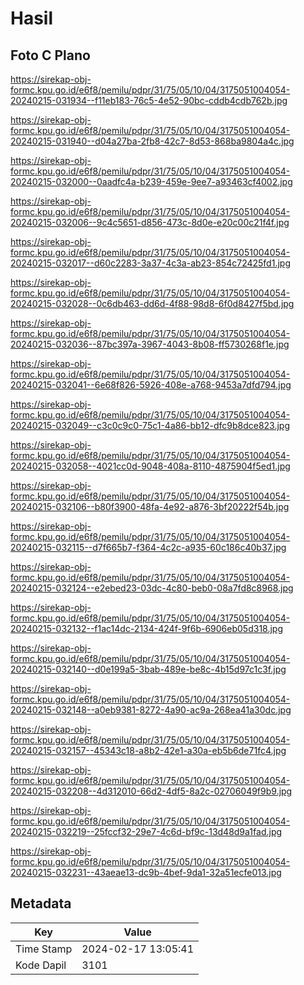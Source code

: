 # Hasil

## Foto C Plano

https://sirekap-obj-formc.kpu.go.id/e6f8/pemilu/pdpr/31/75/05/10/04/3175051004054-20240215-031934--f11eb183-76c5-4e52-90bc-cddb4cdb762b.jpg

https://sirekap-obj-formc.kpu.go.id/e6f8/pemilu/pdpr/31/75/05/10/04/3175051004054-20240215-031940--d04a27ba-2fb8-42c7-8d53-868ba9804a4c.jpg

https://sirekap-obj-formc.kpu.go.id/e6f8/pemilu/pdpr/31/75/05/10/04/3175051004054-20240215-032000--0aadfc4a-b239-459e-9ee7-a93463cf4002.jpg

https://sirekap-obj-formc.kpu.go.id/e6f8/pemilu/pdpr/31/75/05/10/04/3175051004054-20240215-032006--9c4c5651-d856-473c-8d0e-e20c00c21f4f.jpg

https://sirekap-obj-formc.kpu.go.id/e6f8/pemilu/pdpr/31/75/05/10/04/3175051004054-20240215-032017--d60c2283-3a37-4c3a-ab23-854c72425fd1.jpg

https://sirekap-obj-formc.kpu.go.id/e6f8/pemilu/pdpr/31/75/05/10/04/3175051004054-20240215-032028--0c6db463-dd6d-4f88-98d8-6f0d8427f5bd.jpg

https://sirekap-obj-formc.kpu.go.id/e6f8/pemilu/pdpr/31/75/05/10/04/3175051004054-20240215-032036--87bc397a-3967-4043-8b08-ff5730268f1e.jpg

https://sirekap-obj-formc.kpu.go.id/e6f8/pemilu/pdpr/31/75/05/10/04/3175051004054-20240215-032041--6e68f826-5926-408e-a768-9453a7dfd794.jpg

https://sirekap-obj-formc.kpu.go.id/e6f8/pemilu/pdpr/31/75/05/10/04/3175051004054-20240215-032049--c3c0c9c0-75c1-4a86-bb12-dfc9b8dce823.jpg

https://sirekap-obj-formc.kpu.go.id/e6f8/pemilu/pdpr/31/75/05/10/04/3175051004054-20240215-032058--4021cc0d-9048-408a-8110-4875904f5ed1.jpg

https://sirekap-obj-formc.kpu.go.id/e6f8/pemilu/pdpr/31/75/05/10/04/3175051004054-20240215-032106--b80f3900-48fa-4e92-a876-3bf20222f54b.jpg

https://sirekap-obj-formc.kpu.go.id/e6f8/pemilu/pdpr/31/75/05/10/04/3175051004054-20240215-032115--d7f665b7-f364-4c2c-a935-60c186c40b37.jpg

https://sirekap-obj-formc.kpu.go.id/e6f8/pemilu/pdpr/31/75/05/10/04/3175051004054-20240215-032124--e2ebed23-03dc-4c80-beb0-08a7fd8c8968.jpg

https://sirekap-obj-formc.kpu.go.id/e6f8/pemilu/pdpr/31/75/05/10/04/3175051004054-20240215-032132--f1ac14dc-2134-424f-9f6b-6906eb05d318.jpg

https://sirekap-obj-formc.kpu.go.id/e6f8/pemilu/pdpr/31/75/05/10/04/3175051004054-20240215-032140--d0e199a5-3bab-489e-be8c-4b15d97c1c3f.jpg

https://sirekap-obj-formc.kpu.go.id/e6f8/pemilu/pdpr/31/75/05/10/04/3175051004054-20240215-032148--a0eb9381-8272-4a90-ac9a-268ea41a30dc.jpg

https://sirekap-obj-formc.kpu.go.id/e6f8/pemilu/pdpr/31/75/05/10/04/3175051004054-20240215-032157--45343c18-a8b2-42e1-a30a-eb5b6de71fc4.jpg

https://sirekap-obj-formc.kpu.go.id/e6f8/pemilu/pdpr/31/75/05/10/04/3175051004054-20240215-032208--4d312010-66d2-4df5-8a2c-02706049f9b9.jpg

https://sirekap-obj-formc.kpu.go.id/e6f8/pemilu/pdpr/31/75/05/10/04/3175051004054-20240215-032219--25fccf32-29e7-4c6d-bf9c-13d48d9a1fad.jpg

https://sirekap-obj-formc.kpu.go.id/e6f8/pemilu/pdpr/31/75/05/10/04/3175051004054-20240215-032231--43aeae13-dc9b-4bef-9da1-32a51ecfe013.jpg


## Metadata

| Key        | Value               |
| ---------- | ------------------- |
| Time Stamp | 2024-02-17 13:05:41 |
| Kode Dapil | 3101                |



